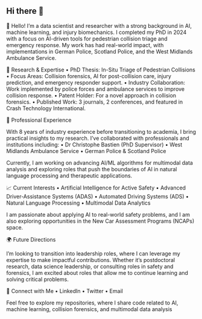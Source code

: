 ## Hi there 👋

👋 Hello! I’m a data scientist and researcher with a strong background in AI, machine learning, and injury biomechanics. I completed my PhD in 2024 with a focus on AI-driven tools for pedestrian collision triage and emergency response. My work has had real-world impact, with implementations in German Police, Scotland Police, and the West Midlands Ambulance Service.

🔬 Research & Expertise
	•	PhD Thesis: In-Situ Triage of Pedestrian Collisions
	•	Focus Areas: Collision forensics, AI for post-collision care, injury prediction, and emergency responder support.
	•	Industry Collaboration: Work implemented by police forces and ambulance services to improve collision response.
	•	Patent Holder: For a novel approach in collision forensics.
	•	Published Work: 3 journals, 2 conferences, and featured in Crash Technology International.

💼 Professional Experience

With 8 years of industry experience before transitioning to academia, I bring practical insights to my research. I’ve collaborated with professionals and institutions including:
	•	Dr Christophe Bastien (PhD Supervisor)
	•	West Midlands Ambulance Service
	•	German Police & Scotland Police

Currently, I am working on advancing AI/ML algorithms for multimodal data analysis and exploring roles that push the boundaries of AI in natural language processing and therapeutic applications.

📈 Current Interests
	•	Artificial Intelligence for Active Safety
	•	Advanced Driver-Assistance Systems (ADAS)
	•	Automated Driving Systems (ADS)
	•	Natural Language Processing
	•	Multimodal Data Analytics

I am passionate about applying AI to real-world safety problems, and I am also exploring opportunities in the New Car Assessment Programs (NCAPs) space.

🌍 Future Directions

I’m looking to transition into leadership roles, where I can leverage my expertise to make impactful contributions. Whether it’s postdoctoral research, data science leadership, or consulting roles in safety and forensics, I am excited about roles that allow me to continue learning and solving critical problems.

🔗 Connect with Me
	•	LinkedIn
	•	Twitter
	•	Email

Feel free to explore my repositories, where I share code related to AI, machine learning, collision forensics, and multimodal data analysis